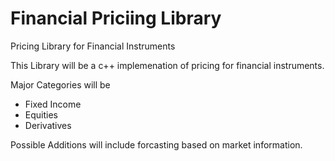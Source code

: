 Financial Priciing Library
===

Pricing Library for Financial Instruments

This Library will be a c++ implemenation of pricing for financial instruments.

Major Categories will be
-    Fixed Income
-    Equities
-    Derivatives

Possible Additions will include forcasting based on market information.
